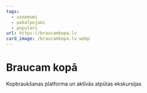 ```yaml
---
tags:
  - uznemumi
  - pakalpojumi
  - populari
url: https://braucamkopa.lv
card_image: /braucamkopa.lv.webp
---
```


# Braucam kopā

Kopbraukšanas platforma un aktīvās atpūtas ekskursijas
